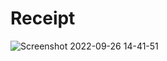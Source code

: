 # Receipt

![Screenshot 2022-09-26 14-41-51](https://user-images.githubusercontent.com/30156531/192268974-7cdf7b35-571d-434e-9f7d-8ea322e84bd8.png)
